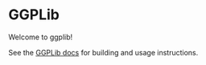 GGPLib
======

Welcome to ggplib!

See the [GGPLib docs](https://ggplib.readthedocs.io) for building and usage instructions.
